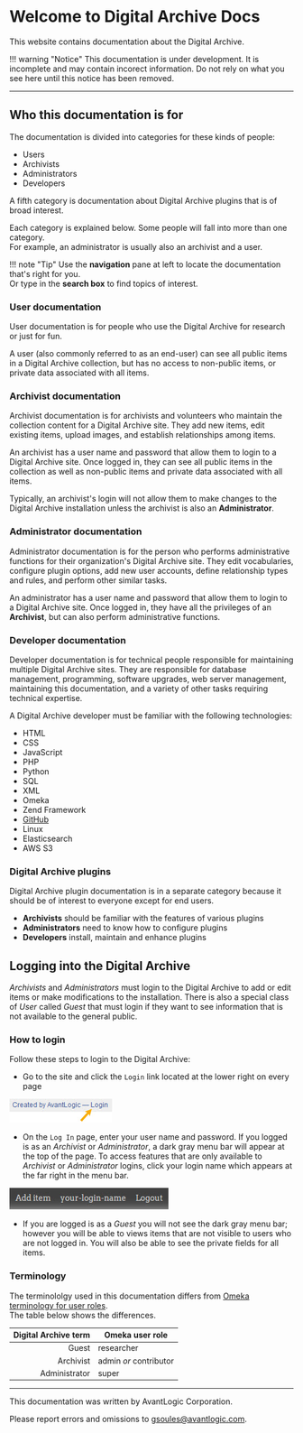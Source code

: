 # Welcome to Digital Archive Docs

This website contains documentation about the Digital Archive.

!!! warning "Notice"
    This documentation is under development. It is incomplete and may contain incorect information.
    Do not rely on what you see here until this notice has been removed.

---

## Who this documentation is for
The documentation is divided into categories for these kinds of people:

- Users
- Archivists
- Administrators
- Developers

A fifth category is documentation about Digital Archive plugins that is of broad interest.

Each category is explained below. Some people will fall into more than one category.  
For example, an administrator is usually also an archivist and a user.

!!! note "Tip" 
    Use the **navigation** pane at left to locate the documentation that's right for you.  
    Or type in the **search box** to find topics of interest.

### User documentation
User documentation is for people who use the Digital Archive for research or just for fun.

A user (also commonly referred to as an end-user) can see all public items in a Digital Archive collection,
but has no access to non-public items, or private data associated with all items.

### Archivist documentation
Archivist documentation is for archivists and volunteers who maintain the collection content
for a Digital Archive site. They add new items, edit existing items, upload images, and establish
relationships among items.

An archivist has a user name and password that allow them to login to a Digital Archive site. Once logged in, they
can see all public items in the collection as well as non-public items and private data associated with all items.

Typically, an archivist's login will not allow them to make changes to the Digital Archive installation unless
the archivist is also an **Administrator**.

### Administrator documentation
Administrator documentation is for the person who performs administrative functions for their organization's
Digital Archive site. They edit vocabularies, configure plugin options, add new user accounts, define relationship
types and rules, and perform other similar tasks.

An administrator has a user name and password that allow them to login to a Digital Archive site. Once logged in, they
have all the privileges of an **Archivist**, but can also perform administrative functions.

### Developer documentation
Developer documentation is for technical people responsible for maintaining multiple Digital Archive sites.
They are responsible for database management, programming, software upgrades, web server management,
maintaining this documentation, and a variety of other tasks requiring technical expertise.

A Digital Archive developer must be familiar with the following technologies:

- HTML 
- CSS
- JavaScript
- PHP
- Python
- SQL
- XML
- Omeka
- Zend Framework
- [GitHub](developer/github.md)
- Linux
- Elasticsearch
- AWS S3

### Digital Archive plugins

Digital Archive plugin documentation is in a separate category because it should be of interest to
everyone except for end users.

-   **Archivists** should be familiar with the features of various plugins
-   **Administrators** need to know how to configure plugins
-   **Developers** install, maintain and enhance plugins

## Logging into the Digital Archive

*Archivists* and *Administrators* must login to the Digital Archive to add or edit items or make modifications to the installation. There is also a special class of *User* called *Guest* that must login if they want to see information that is not available to the general public.

### How to login

Follow these steps to login to the Digital Archive:

-   Go to the site and click the `Login` link located at the lower right on every page

![login link](index-1.jpg)

-   On the `Log In` page, enter your user name and password. If you logged is as an *Archivist* or
    *Administrator*, a dark gray menu bar will appear at the top of the page. To access features
    that are only available to *Archivist* or *Administrator* logins, click your login name which
    appears at the far right in the menu bar.

![login link](index-2.jpg)

-   If you are logged is as a *Guest* you will not see the dark gray menu bar; however you will be able to views items
    that are not visible to users who are not logged in. You will also be able to see the private fields
    for all items.

### Terminology

The terminololgy used in this documentation differs from
[Omeka terminology for user roles](https://omeka.org/classic/docs/Admin/Users/).  
The table below shows the differences.

Digital Archive term | Omeka user role
---:|---
Guest|researcher
Archivist|admin *or* contributor
Administrator|super

---

This documentation was written by AvantLogic Corporation.

Please report errors and omissions to <gsoules@avantlogic.com>.

